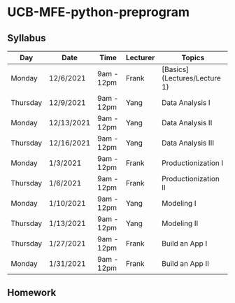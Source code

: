 # UCB-MFE-python-preprogram

## Syllabus
| Day      | Date       | Time       | Lecturer | Topics            | 
| -------- | ---------- | ---------- | ----- | -------------------- |
| Monday   | 12/6/2021  | 9am - 12pm | Frank | [Basics](Lectures/Lecture 1) |
| Thursday | 12/9/2021  | 9am - 12pm | Yang  | Data Analysis I      |
| Monday   | 12/13/2021 | 9am - 12pm | Yang  | Data Analysis II     |
| Thursday | 12/16/2021 | 9am - 12pm | Yang  | Data Analysis III    |
| Monday   | 1/3/2021   | 9am - 12pm | Frank | Productionization I  |
| Thursday | 1/6/2021   | 9am - 12pm | Frank | Productionization II |
| Monday   | 1/10/2021  | 9am - 12pm | Yang  | Modeling I           |
| Thursday | 1/13/2021  | 9am - 12pm | Yang  | Modeling II          |
| Thursday | 1/27/2021  | 9am - 12pm | Frank | Build an App I       |
| Monday   | 1/31/2021  | 9am - 12pm | Frank | Build an App II      |

## Homework
